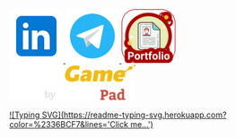 <a href="https://www.linkedin.com/in/nikitapermikov/" target="_blank">
  <img src="https://github.com/nikit34/nikit34/blob/main/media/icons8-linkedin-96.png" alt="Linkedlin" height="96"/>
</a>

<a href="https://t.me/nikit34" target="_blank">
  <img src="https://github.com/nikit34/nikit34/blob/main/media/icons8-telegram-96.png" alt="Telegram" height="96"/>
</a>

<a href="https://nikit34.github.io/" target="_blank">
  <img src="https://github.com/nikit34/nikit34/blob/main/media/icons8-portfolio-96.png" alt="Portfolio" height="96"/>
</a>

<a href="https://www.codingame.com/profile/bfe0d4199480884ca6803c250ede14339669463" target="_blank">
  <img src="https://github.com/nikit34/nikit34/blob/main/media/icons-codingame-96.png" alt="Codingame" height="64" style="button: 25"/>
</a>


[![Typing SVG](https://readme-typing-svg.herokuapp.com?color=%2336BCF7&lines='Click me...')](https://git.io/typing-svg)
